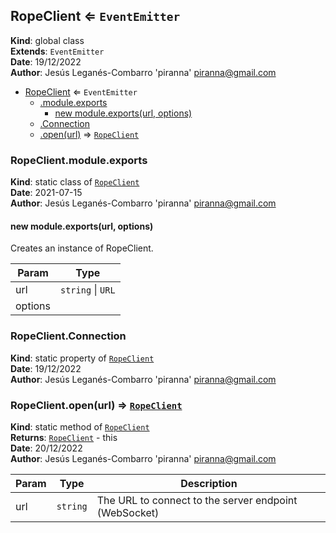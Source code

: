 <a name="RopeClient"></a>

## RopeClient ⇐ <code>EventEmitter</code>
**Kind**: global class  
**Extends**: <code>EventEmitter</code>  
**Date**: 19/12/2022  
**Author**: Jesús Leganés-Combarro 'piranna' <piranna@gmail.com>  

* [RopeClient](#RopeClient) ⇐ <code>EventEmitter</code>
    * [.module.exports](#RopeClient.module.exports)
        * [new module.exports(url, options)](#new_RopeClient.module.exports_new)
    * [.Connection](#RopeClient.Connection)
    * [.open(url)](#RopeClient.open) ⇒ [<code>RopeClient</code>](#RopeClient)

<a name="RopeClient.module.exports"></a>

### RopeClient.module.exports
**Kind**: static class of [<code>RopeClient</code>](#RopeClient)  
**Date**: 2021-07-15  
**Author**: Jesús Leganés-Combarro 'piranna' <piranna@gmail.com>  
<a name="new_RopeClient.module.exports_new"></a>

#### new module.exports(url, options)
Creates an instance of RopeClient.


| Param | Type |
| --- | --- |
| url | <code>string</code> \| <code>URL</code> | 
| options |  | 

<a name="RopeClient.Connection"></a>

### RopeClient.Connection
**Kind**: static property of [<code>RopeClient</code>](#RopeClient)  
**Date**: 19/12/2022  
**Author**: Jesús Leganés-Combarro 'piranna' <piranna@gmail.com>  
<a name="RopeClient.open"></a>

### RopeClient.open(url) ⇒ [<code>RopeClient</code>](#RopeClient)
**Kind**: static method of [<code>RopeClient</code>](#RopeClient)  
**Returns**: [<code>RopeClient</code>](#RopeClient) - this  
**Date**: 20/12/2022  
**Author**: Jesús Leganés-Combarro 'piranna' <piranna@gmail.com>  

| Param | Type | Description |
| --- | --- | --- |
| url | <code>string</code> | The URL to connect to the server endpoint (WebSocket) |

